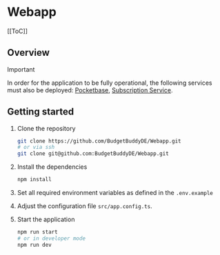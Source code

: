 # Webapp

[[ToC]]

## Overview

> [!IMPORTANT]
> In order for the application to be fully operational, the following services must also be deployed: [Pocketbase](pocketbase.md), [Subscription Service](subscription-service.md).

## Getting started

1. Clone the repository

   ```bash
   git clone https://github.com/BudgetBuddyDE/Webapp.git
   # or via ssh
   git clone git@github.com:BudgetBuddyDE/Webapp.git
   ```

2. Install the dependencies

   ```bash
   npm install
   ```

3. Set all required environment variables as defined in the `.env.example`
4. Adjust the configuration file `src/app.config.ts`.
5. Start the application
   ```bash
   npm run start
   # or in developer mode
   npm run dev
   ```
